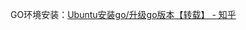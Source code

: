 
GO环境安装：[Ubuntu安装go/升级go版本【转载】 - 知乎](https://zhuanlan.zhihu.com/p/453462046)






































